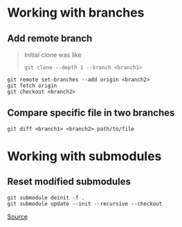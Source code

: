 # Working with branches
## Add remote branch
> Initial clone was like
> ```
> git clone --depth 1 --branch <branch1>
> ```

```
git remote set-branches --add origin <branch2>
git fetch origin
git checkout <branch2>
```
## Compare specific file in two branches

```
git diff <branch1> <branch2> path/to/file
```
# Working with submodules
## Reset modified submodules
```
git submodule deinit -f .
git submodule update --init --recursive --checkout
```
[Source](https://stackoverflow.com/a/27415757)
